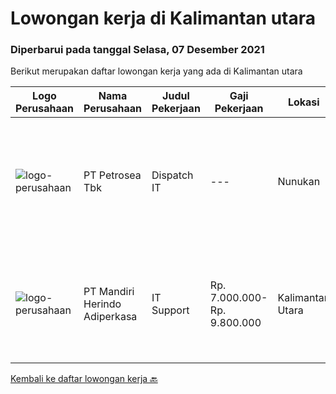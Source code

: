 
  # Lowongan kerja di Kalimantan utara

  ### Diperbarui pada tanggal Selasa, 07 Desember 2021

  Berikut merupakan daftar lowongan kerja yang ada di Kalimantan utara

  |Logo Perusahaan | Nama Perusahaan | Judul Pekerjaan | Gaji Pekerjaan | Lokasi | Deskripsi | Tanggal diunggah | Pranala |
  | -------------- | --------------- | --------------- | --------- | --------- | -------------- | ------- | ----------- |
  |![logo-perusahaan](https://image-service-cdn.seek.com.au/0e6e22aa6336720fabfaefebd1a7c0553ce66a2c/ee4dce1061f3f616224767ad58cb2fc751b8d2dc)|PT Petrosea Tbk|Dispatch IT|---|Nunukan|Performs routine maintenance, hardware installation, and network monitoring to make FMS system running well.  Requirements: Minimum Bachelor degree in...|Jumat, 26 November 2021|https://www.jobstreet.co.id/id/job/dispatch-it-3702606?token=0~c9f4c35c-a02a-4651-94a4-88287ab1e04a&sectionRank=1&jobId=jobstreet-id-job-3702606|
|![logo-perusahaan](https://image-service-cdn.seek.com.au/69a765e5a6c1cdb1e3a00a6b3fe4d8b38b042928/ee4dce1061f3f616224767ad58cb2fc751b8d2dc)|PT Mandiri Herindo Adiperkasa|IT Support|Rp. 7.000.000-Rp. 9.800.000|Kalimantan Utara|Dengan kualifikasi sebagai berikut:• Mempunyai pengalaman diposisi yang dilamar minimal 3 tahun• Diutamakan memiliki sertifikasi Bekerja di...|Kamis, 25 November 2021|https://www.jobstreet.co.id/id/job/it-support-3701220?token=0~c9f4c35c-a02a-4651-94a4-88287ab1e04a&sectionRank=2&jobId=jobstreet-id-job-3701220|


  [Kembali ke daftar lowongan kerja 🔙](../README.md#daftar-lowongan-kerja)
  